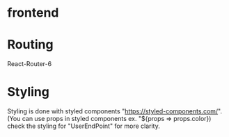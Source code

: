 # frontend


# Routing
React-Router-6

# Styling
Styling is done with styled components "https://styled-components.com/".
(You can use props in styled components ex. "${props => props.color}) check the styling for "UserEndPoint" for more clarity.
